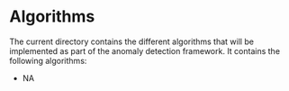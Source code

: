 # Algorithms

The current directory contains the different algorithms that will be implemented as part of the anomaly detection framework. It contains the following algorithms:

- NA